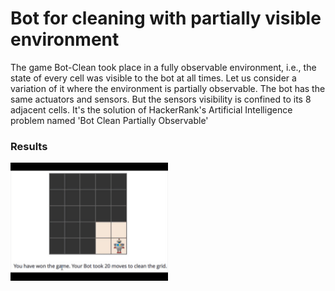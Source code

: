 # Bot for cleaning with partially visible environment
The game Bot-Clean took place in a fully observable environment, i.e., the state of every cell was visible to the bot at all times.
Let us consider a variation of it where the environment is partially observable. The bot has the same actuators and sensors. 
But the sensors visibility is confined to its 8 adjacent cells.
It's the solution of HackerRank's Artificial Intelligence problem named 'Bot Clean Partially Observable'

### Results
<img src = 'botClean_observable.gif' width = '50%'>
